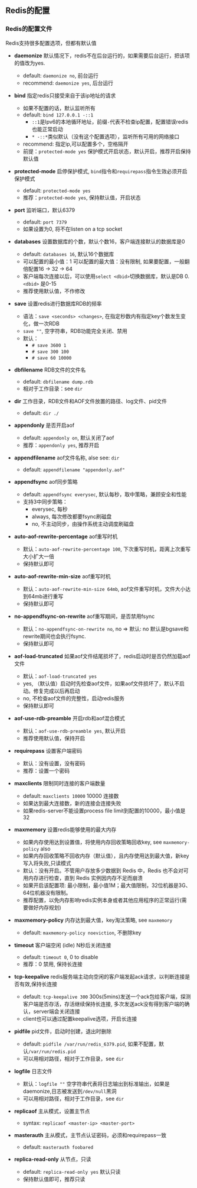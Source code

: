 
## Redis的配置

### Redis的配置文件

Redis支持很多配置选项，但都有默认值


* **daemonize** 默认情况下，redis不在后台运行的，如果需要后台运行，把该项的值改为yes.

    - default: `daemonize no`, 前台运行
    - recommend: `daemonize yes`, 后台运行

* **bind** 指定redis只接受来自于该ip地址的请求

    - 如果不配置的话，默认监听所有
    - default: `bind 127.0.0.1 -::1`
        - `::1`是Ipv6的本地循环地址，前缀`-`代表不检查ip配置，配置错误redis也能正常启动
        - `* -::*`类似默认（没有这个配置选项），监听所有可用的网络接口
    - recommend: 指定ip,可以配置多个，空格隔开
    - 前提：`protected-mode yes` 保护模式开启状态，默认开启，推荐开启保持默认值

* **protected-mode** 启停保护模式, `bind`指令和`requirepass`指令生效必须开启保护模式

    - default: `protected-mode yes`
    - 推荐：`protected-mode yes`, 保持默认值，开启状态

* **port** 监听端口，默认6379

    - default: `port 7379`
    - 如果设置为0, 将不在listen on a tcp socket

* **databases** 设置数据库的个数，默认个数16，客户端连接默认的数据库是0

    - default: `databases 16`, 默认16个数据库
    - 可以配置的最小值：1 可以配置的最大值：没有限制, 如果要配置，一般翻倍配置16 -> 32 -> 64
    - 客户端每次连接以后，可以使用`select <dbid>`切换数据库，默认是DB 0. `<dbid>` 是0-15
    - 推荐使用默认值，不作修改

* **save** 设置redis进行数据库RDB的频率

    - 语法：`save <seconds> <changes>`, 在指定秒数内有指定key个数发生变化，做一次RDB
    - `save ""`, 空字符串，RDB功能完全关闭、禁用
    - 默认：
        - `# save 3600 1`
        - `# save 300 100`
        - `# save 60 10000`


* **dbfilename** RDB文件的文件名

    - default: `dbfilename dump.rdb`
    - 相对于工作目录：see `dir`

* **dir** 工作目录，RDB文件和AOF文件放置的路径、log文件、pid文件

    - default: `dir ./`

* **appendonly** 是否开启aof

    - default: `appendonly on`, 默认关闭了aof
    - 推荐：`appendonly yes`, 推荐开启

* **appendfilename** aof文件名称, alse see: `dir`

    - default: `appendfilename "appendonly.aof"`

* **appendfsync** aof同步策略

    - default: `appendfsync everysec`, 默认每秒，取中策略，兼顾安全和性能
    - 支持3中同步策略：
      - everysec, 每秒
      - always, 每次修改都要fsync刷磁盘
      - no, 不主动同步，由操作系统主动调度刷磁盘
* **auto-aof-rewrite-percentage** aof重写时机

    - 默认：`auto-aof-rewrite-percentage 100`, 下次重写时机，距离上次重写大小扩大一倍
    - 保持默认即可

* **auto-aof-rewrite-min-size** aof重写时机

    - 默认：`auto-aof-rewrite-min-size 64mb`, aof文件重写时机，文件大小达到64mb进行重写
    - 保持默认即可

* **no-appendfsync-on-rewrite** aof重写期间，是否禁用fsync

    - 默认：`no-appendfsync-on-rewrite no`, no => 默认: no 默认是bgsave和rewrite期间也会执行fsync.
    - 保持默认即可

* **aof-load-truncated** 如果aof文件结尾损坏了，redis启动时是否仍然加载aof文件

    - 默认：`aof-load-truncated yes`
    - yes, （默认值）启动时先检查aof文件，如果aof文件损坏了，默认不启动。修复完成以后再启动
    - no, 不检查aof文件的完整性，启动redis服务
    - 保持默认即可

* **aof-use-rdb-preamble** 开启rdb和aof混合模式

    - 默认：`aof-use-rdb-preamble yes`, 默认开启
    - 推荐使用默认值，保持开启


* **requirepass** 设置客户端密码

    - 默认：没有设置，没有密码
    - 推荐：设置一个密码

* **maxclients** 限制同时连接的客户端数量

    - default: `maxclients 10000` 10000 连接数
    - 如果达到最大连接数，新的连接会连接失败
    - 如果redis-server不能设置process file limit到配置的10000，最小值是32

* **maxmemory** 设置redis能够使用的最大内存

    - 如果内存使用达到设置值，将使用内存回收策略回收key, see `maxmemory-policy` also
    - 如果内存回收策略不回收内存（默认值），且内存使用达到最大值，新key写入将失败,只读模式
    - 默认：没有开启。不管用户存放多少数据到 Redis 中，Redis 也不会对可用内存进行检查，直到 Redis 实例因内存不足而崩溃
    - 如果开启该配置项: 最小限制，最小值1M；最大值限制，32位机器是3G、64位机器没有限制。
    - 推荐配置，以免内存影响redis实例本身或者其他应用程序的正常运行(需要做好内存规划)

* **maxmemory-policy** 内存达到最大值，key淘汰策略, see `maxmemory` 

    - default: `maxmemory-policy noeviction`, 不删除key


* **timeout** 客户端空闲 (idle) N秒后关闭连接

    - default: `timeout 0`, 0 to disable
    - 推荐：0 禁用, 保持长连接


* **tcp-keepalive** redis服务端主动向空闲的客户端发起ack请求，以判断连接是否有效,保持长连接

    - default: `tcp-keepalive 300` 300s(5mins)发送一个ack包给客户端，探测客户端是否存活，存活继续保持长连接, 多次发送ack没有得到客户端的确认，server端会关闭连接
    - client也可以通过配置keepalive选项，开启长连接


* **pidfile** pid文件，启动时创建，退出时删除

    - default: `pidfile /var/run/redis_6379.pid`, 如果不配置，默认`/var/run/redis.pid`
    - 可以用相对路径，相对于工作目录，see `dir`

* **logfile** 日志文件

    - 默认：`logfile ""` 空字符串代表将日志输出到标准输出，如果是daemonize,日志被发送到`/dev/null`黑洞
    - 可以用相对路径，相对于工作目录，see `dir`



* **replicaof** 主从模式，设置主节点

    - syntax: `replicaof <master-ip> <master-port>`



* **masterauth** 主从模式，主节点认证密码，必须和requirepass一致

    - default: `masterauth foobared`

* **replica-read-only** 从节点，只读

    - default: `replica-read-only yes` 默认只读
    - 保持默认值即可，推荐只读
















